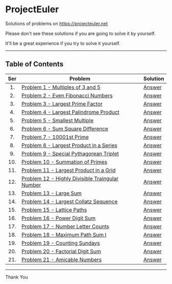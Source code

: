 # ProjectEuler

Solutions of problems on https://projecteuler.net

Please don't see these solutions if you are going to solve it by yourself.

It'll be a great experience if you try to solve it yourself.

---

## Table of Contents

| Ser | Problem | Solution |
|:---:|---------|----------|
| 1. | [Problem 1 - Multiples of 3 and 5](https://projecteuler.net/problem=1) | [Answer](Problem-001-Multiples-of-3-or-5.py) |
| 2. | [Problem 2 - Even Fibonacci Numbers](https://projecteuler.net/problem=2) | [Answer](Problem-002-Even-Fibonacci-Numbers.py) |
| 3. | [Problem 3 - Largest Prime Factor](https://projecteuler.net/problem=3) | [Answer](Problem-003-Largest-Prime-Factor.py) |
| 4. | [Problem 4 - Largest Palindrome Product](https://projecteuler.net/problem=4) | [Answer](Problem-004-Largest-Palindrome-Product.py) |
| 5. | [Problem 5 - Smallest Multiple](https://projecteuler.net/problem=5) | [Answer](Problem-005-Smallest-Multiple.py) |
| 6. | [Problem 6 - Sum Square Difference](https://projecteuler.net/problem=6) | [Answer](Problem-006-Sum-Square-Difference.py) |
| 7. | [Problem 7 - 10001st Prime](https://projecteuler.net/problem=7) | [Answer](Problem-007-10001st-Prime.py) |
| 8. | [Problem 8 - Largest Product in a Series](https://projecteuler.net/problem=8) | [Answer](Problem-008-Largest-Product-in-a-Series.py) |
| 9. | [Problem 9 - Special Pythagorean Triplet](https://projecteuler.net/problem=9) | [Answer](Problem-009-Special-Pythagorean-Triplet.py) |
| 10. | [Problem 10 - Summation of Primes](https://projecteuler.net/problem=10) | [Answer](Problem-010-Summation-of-Primes.py) |
| 11. | [Problem 11 - Largest Product in a Grid](https://projecteuler.net/problem=11) | [Answer](Problem-011-Largest-Product-in-a-Grid.py) |
| 12. | [Problem 12 - Highly Divisible Traingular Number](https://projecteuler.net/problem=12) | [Answer](Problem-012-Highly-Divisible-Traingular-Number.py) |
| 13. | [Problem 13 - Large Sum](https://projecteuler.net/problem=13) | [Answer](Problem-013-Large-Sum.py) |
| 14. | [Problem 14 - Largest Collatz Sequence](https://projecteuler.net/problem=14) | [Answer](Problem-014-Largest-Collatz-Sequence.py) |
| 15. | [Problem 15 - Lattice Paths](https://projecteuler.net/problem=15) | [Answer](Problem-015-Lattice-Paths.py) |
| 16. | [Problem 16 - Power Digit Sum](https://projecteuler.net/problem=16) | [Answer](Problem-016-Power-Digit-Sum.py) |
| 17. | [Problem 17 - Number Letter Counts](https://projecteuler.net/problem=17) | [Answer](Problem-017-Number-Letter-Counts.py) |
| 18. | [Problem 18 - Maximum Path Sum I](https://projecteuler.net/problem=18) | [Answer](Problem-018-Maximum-Path-Sum-I.py) |
| 19. | [Problem 19 - Counting Sundays](https://projecteuler.net/problem=19) | [Answer](Problem-019-Counting-Sundays.py) |
| 20. | [Problem 20 - Factorial Digit Sum](https://projecteuler.net/problem=20) | [Answer](Problem-020-Factorial-Digit-Sum.py) |
| 21. | [Problem 21 - Amicable Numbers](https://projecteuler.net/problem=21) | [Answer](Problem-021-Amicable-Numbers.py) |

---

Thank You
